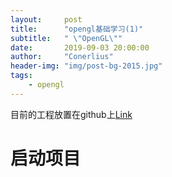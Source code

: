 ```yaml
---
layout:     post
title:      "opengl基础学习(1)"
subtitle:   " \"OpenGL\""
date:       2019-09-03 20:00:00
author:     "Conerlius"
header-img: "img/post-bg-2015.jpg"
tags:
    - opengl
---
```


目前的工程放置在github上[Link](https://github.com/Conerlius/LearnOpenGL)

# 启动项目

